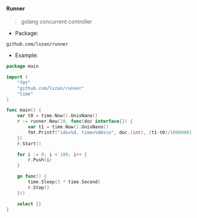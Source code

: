 #### Runner
> golang concurrent controller

- Package:
```
github.com/lxzan/runner
```

- Example:
```go
package main

import (
	"fmt"
	"github.com/lxzan/runner"
	"time"
)

func main() {
	var t0 = time.Now().UnixNano()
	r := runner.New(10, func(doc interface{}) {
		var t1 = time.Now().UnixNano()
		fmt.Printf("idx=%d, time=%dms\n", doc.(int), (t1-t0)/1000000)
	})
	r.Start()

	for i := 0; i < 100; i++ {
		r.Push(i)
	}

	go func() {
		time.Sleep(3 * time.Second)
		r.Stop()
	}()

	select {}
}

```